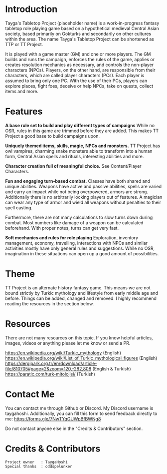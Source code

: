 # Introduction
Tayga's Tabletop Project (placeholder name) is a work-in-progress fantasy tabletop role playing game based on a hypothetical medieval Central Asian society, based primarily on Gokturks and secondarily on other cultures within the area. The name Tayga's Tabletop Project can be shortened as TTP or TT Project.

It is played with a game master (GM) and one or more players. The GM builds and runs the campaign, enforces the rules of the game, applies or creates resolution mechanics as necessary, and controls the non-player characters (NPCs). Players, on the other hand, are responsible from their characters, which are called player characters (PCs). Each player is assumed to bring only one PC. With the use of their PCs, players can explore places, fight foes, deceive or help NPCs, take on quests, collect items and more.

# Features
**A base rule set to build and play different types of campaigns**
While no OSR, rules in this game are trimmed before they are added. This makes TT Project a good base to build campaigns upon.

**Uniquely themed items, skills, magic, NPCs and monsters.**
TT Project has owl vampires, charming snake monsters able to transform into a human form, Central Asian spells and rituals, interesting abilities and more.

**Character creation full of meaningful choice.**
See Content/Player Characters.

**Fun and engaging turn-based combat.**
Classes have both shared and unique abilities. Weapons have active and passive abilities, spells are varied and carry an impact while not being overpowered, armors are strong. Additionally there is no arbitrarily locking players out of features. A magician can wear any type of armor and wield all weapons without penalties to their spell casting.

Furthermore, there are not many calculations to slow turns down during combat. Most numbers like damage of a weapon can be calculated beforehand. With proper notes, turns can get very fast.

**Soft mechanics and rules for role playing**
Exploration, inventory management, economy, travelling, interactions with NPCs and similar activities mostly have only general rules and suggestions. While no OSR, imagination in these situations can open up a good amount of possibilities.

# Theme
TT Project is an alternate history fantasy game. This means we are not bound strictly by Turkic mythology and lifestyle from early middle age and before. Things can be added, changed and removed. I highly recommend reading the resources in the section below.

# Resources
There are not many resources on this topic. If you know helpful articles, images, videos or anything please let me know or send a PR.

https://en.wikipedia.org/wiki/Turkic_mythology (English)
https://en.wikipedia.org/wiki/List_of_Turkic_mythological_figures (English)
https://dergipark.org.tr/en/download/article-file/810705#page=2&zoom=120,-282,808 (English & Turkish)
https://paratic.com/turk-mitolojisi/ (Turkish)

# Contact Me
You can contact me through Github or Discord. My Discord username is taygahoshi. Additionally, you can fill this form to send feedback directly to me: https://forms.gle/7NwTYqGUWpBfBWNg8

Do not contact anyone else in the "Credits & Contributors" section.

# Credits & Contributors
```
Project owner   : TaygaHoshi
Special thanks  : oddspelunker
```
